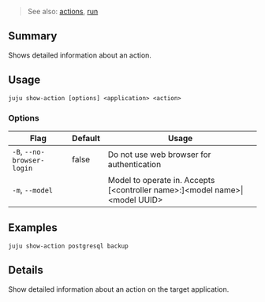 > See also: [actions](#actions), [run](#run)

## Summary
Shows detailed information about an action.

## Usage
```juju show-action [options] <application> <action>```

### Options
| Flag | Default | Usage |
| --- | --- | --- |
| `-B`, `--no-browser-login` | false | Do not use web browser for authentication |
| `-m`, `--model` |  | Model to operate in. Accepts [&lt;controller name&gt;:]&lt;model name&gt;&#x7c;&lt;model UUID&gt; |

## Examples

    juju show-action postgresql backup


## Details

Show detailed information about an action on the target application.



